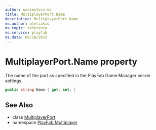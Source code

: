 ```yaml
---
author: nassosterz-ms
title: MultiplayerPort.Name
description: MultiplayerPort.Name
ms.author: aterzakis
ms.topic: reference
ms.service: playfab
ms.date: 08/18/2022
---
```


# MultiplayerPort.Name property

The name of the port as specified in the PlayFab Game Manager server settings.

```csharp
public string Name { get; set; }
```

## See Also

* class [MultiplayerPort](../MultiplayerPort.md)
* namespace [PlayFab.Multiplayer](../../PlayFabMultiplayerSDK.md)

